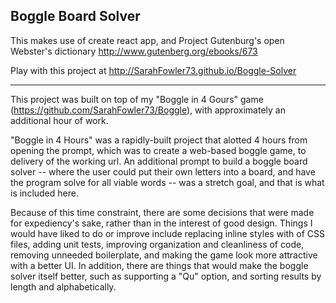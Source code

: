 ## Boggle Board Solver

This makes use of create react app, and Project Gutenburg's open Webster's dictionary http://www.gutenberg.org/ebooks/673

Play with this project at http://SarahFowler73.github.io/Boggle-Solver

---
This project was built on top of my "Boggle in 4 Gours" game (https://github.com/SarahFowler73/Boggle), with approximately an additional hour of work. 

"Boggle in 4 Hours" was a rapidly-built project that alotted 4 hours from opening the prompt, which was to create a web-based boggle game, to delivery of the working url. An additional prompt to build a boggle board solver -- where the user could put their own letters into a board, and have the program solve for all viable words -- was a stretch goal, and that is what is included here. 

Because of this time constraint, there are some decisions that were made for expediency's sake, rather than in the interest of good design. Things I would have liked to do or improve include replacing inline styles with of CSS files, adding unit tests, improving organization and cleanliness of code, removing unneeded boilerplate, and making the game look more attractive with a better UI. In addition, there are things that would make the boggle solver itself better, such as supporting a "Qu" option, and sorting results by length and alphabetically.
